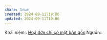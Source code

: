 ```yaml
---
share: true
created: 2024-09-11T19:06
updated: 2024-09-11T19:06
---
```

Khái niệm:: 
[Hoá đơn chỉ có một bản gốc](../../Ho%C3%A1%20%C4%91%C6%A1n%20ch%E1%BB%89%20c%C3%B3%20m%E1%BB%99t%20b%E1%BA%A3n%20g%E1%BB%91c.md)
Nguồn:: 
